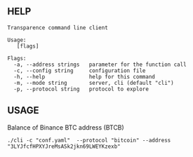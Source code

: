 ## HELP
```
Transparence command line client

Usage:
   [flags]

Flags:
  -a, --address strings   parameter for the function call
  -c, --config string     configuration file
  -h, --help              help for this command
  -m, --mode string       server, cli (default "cli")
  -p, --protocol string   protocol to explore
```

## USAGE
Balance of Binance BTC address (BTCB)
```
./cli -c "conf.yaml"  --protocol "bitcoin" --address "3LYJfcfHPXYJreMsASk2jkn69LWEYKzexb"
```
